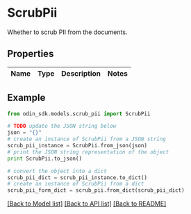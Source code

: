 # ScrubPii

Whether to scrub PII from the documents.

## Properties

Name | Type | Description | Notes
------------ | ------------- | ------------- | -------------

## Example

```python
from odin_sdk.models.scrub_pii import ScrubPii

# TODO update the JSON string below
json = "{}"
# create an instance of ScrubPii from a JSON string
scrub_pii_instance = ScrubPii.from_json(json)
# print the JSON string representation of the object
print ScrubPii.to_json()

# convert the object into a dict
scrub_pii_dict = scrub_pii_instance.to_dict()
# create an instance of ScrubPii from a dict
scrub_pii_form_dict = scrub_pii.from_dict(scrub_pii_dict)
```
[[Back to Model list]](../README.md#documentation-for-models) [[Back to API list]](../README.md#documentation-for-api-endpoints) [[Back to README]](../README.md)


